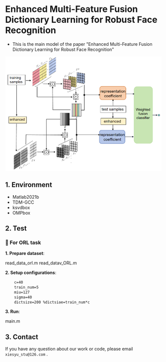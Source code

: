 # Enhanced Multi-Feature Fusion Dictionary Learning for Robust Face Recognition
- This is the main model of the paper "Enhanced Multi-Feature Fusion Dictionary Learning for Robust Face Recognition" 

![framework](./imgs/Fig3.png)


## 1. Environment

- Matlab2021b
- TDM-GCC
- ksvdbox
- OMPbox


## 2. Test

### 💓  For ORL  task
**1. Prepare dataset**: 

read_data_orl.m
read_datav_ORL.m

**2. Setup configurations**: 

```
    c=40
    train_num=5
    miu=127
    sigma=40
    dictsize=200 %dictsiae=train_num*c
```

**3. Run**: 

main.m



## 3. Contact
If you have any question about our work or code, please email `xiesyu_stu@126.com` .
